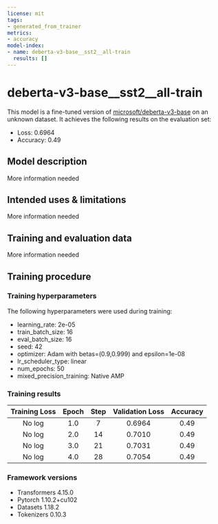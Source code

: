 ```yaml
---
license: mit
tags:
- generated_from_trainer
metrics:
- accuracy
model-index:
- name: deberta-v3-base__sst2__all-train
  results: []
---
```


<!-- This model card has been generated automatically according to the information the Trainer had access to. You
should probably proofread and complete it, then remove this comment. -->

# deberta-v3-base__sst2__all-train

This model is a fine-tuned version of [microsoft/deberta-v3-base](https://huggingface.co/microsoft/deberta-v3-base) on an unknown dataset.
It achieves the following results on the evaluation set:
- Loss: 0.6964
- Accuracy: 0.49

## Model description

More information needed

## Intended uses & limitations

More information needed

## Training and evaluation data

More information needed

## Training procedure

### Training hyperparameters

The following hyperparameters were used during training:
- learning_rate: 2e-05
- train_batch_size: 16
- eval_batch_size: 16
- seed: 42
- optimizer: Adam with betas=(0.9,0.999) and epsilon=1e-08
- lr_scheduler_type: linear
- num_epochs: 50
- mixed_precision_training: Native AMP

### Training results

| Training Loss | Epoch | Step | Validation Loss | Accuracy |
|:-------------:|:-----:|:----:|:---------------:|:--------:|
| No log        | 1.0   | 7    | 0.6964          | 0.49     |
| No log        | 2.0   | 14   | 0.7010          | 0.49     |
| No log        | 3.0   | 21   | 0.7031          | 0.49     |
| No log        | 4.0   | 28   | 0.7054          | 0.49     |


### Framework versions

- Transformers 4.15.0
- Pytorch 1.10.2+cu102
- Datasets 1.18.2
- Tokenizers 0.10.3
